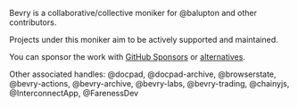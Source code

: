 Bevry is a collaborative/collective moniker for @balupton and other contributors.

Projects under this moniker aim to be actively supported and maintained.

You can sponsor the work with [GitHub Sponsors](https://github.com/sponsors/balupton) or [alternatives](https://bevry.me/fund).

Other associated handles: @docpad, @docpad-archive, @browserstate, @bevry-actions, @bevry-archive, @bevry-labs, @bevry-trading, @chainyjs, @InterconnectApp, @FarenessDev
